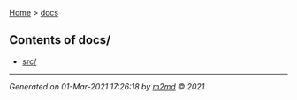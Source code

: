 [Home](index.md) > [docs](docs_index.md)  

## Contents of docs/

- [src/](src/src_index.md)

***

*Generated on 01-Mar-2021 17:26:18 by [m2md](https://github.com/crgnam-research/m2md) © 2021*